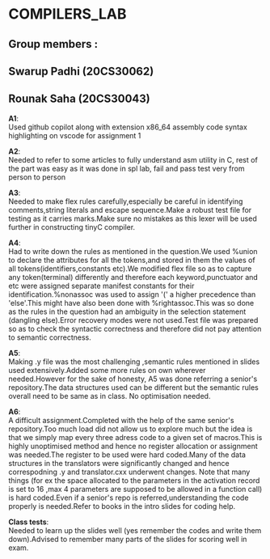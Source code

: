 # COMPILERS_LAB

## Group members : 
## Swarup Padhi (20CS30062) 
## Rounak Saha (20CS30043)

**A1**:  
Used github copilot along with extension x86_64 assembly code syntax highlighting on vscode for assignment 1

**A2**:  
Needed to refer to some articles to fully understand asm utility in C, rest of the part was easy as it was done in spl lab, fail and pass test very from person to person

**A3**:  
Needed to make flex rules carefully,especially be careful in identifying comments,string literals and escape sequence.Make a robust test file for testing as it carries marks.Make sure no mistakes as this lexer will be used further in constructing tinyC compiler.

**A4**:  
Had to write down the rules as mentioned in the question.We used %union to declare the attributes for all the tokens,and stored in them the values of all tokens(identifiers,constants etc).We modified flex file so as to capture any token(terminal) differently and therefore each keyword,punctuator and etc were assigned separate manifest constants for their identification.%nonassoc was used to assign '(' a higher precedence than 'else'.This might have also been done with %rightassoc.This was so done as the rules in the question had an ambiguity in the selection statement (dangling else).Error recovery modes were not used.Test file was prepared so as to check the syntactic correctness and therefore did not pay attention to semantic correctness. 

**A5**:  
Making .y file was the most challenging ,semantic rules mentioned in slides used extensively.Added some more rules on own wherever needed.However for the sake of honesty, A5 was done referring a senior's repository.The data structures used can be different but the semantic rules overall need to be same as in class. No optimisation needed.  

**A6**:  
A difficult assignment.Completed with the help of the same senior's repository.Too much load did not allow us to explore much but the idea is that we simply map every three adress code to a given set of macros.This is highly unoptimised method and hence no register allocation or assignment was needed.The register to be used were hard coded.Many of the data structures in the translators were significantly changed and hence correspodning .y and translator.cxx underwent changes.
Note that many things (for ex the space allocated to the parameters in the activation record is set to 16 ,max 4 parameters are supposed to be allowed in a function call) is hard coded.Even if a senior's repo is referred,understanding the code properly is needed.Refer to books in the intro slides for coding help.

**Class tests**:  
Needed to learn up the slides well (yes remember the codes and write them down).Advised to remember many parts of the slides for scoring well in exam.
